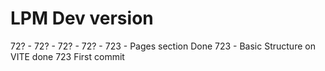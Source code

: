 # LPM Dev version

72? -
72? -
72? -
72? -
723 - Pages section Done
723 - Basic Structure on VITE done
723 First commit
